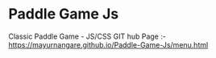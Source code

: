 # Paddle Game Js
 Classic Paddle Game - JS/CSS
GIT hub Page :- https://mayurnangare.github.io/Paddle-Game-Js/menu.html
